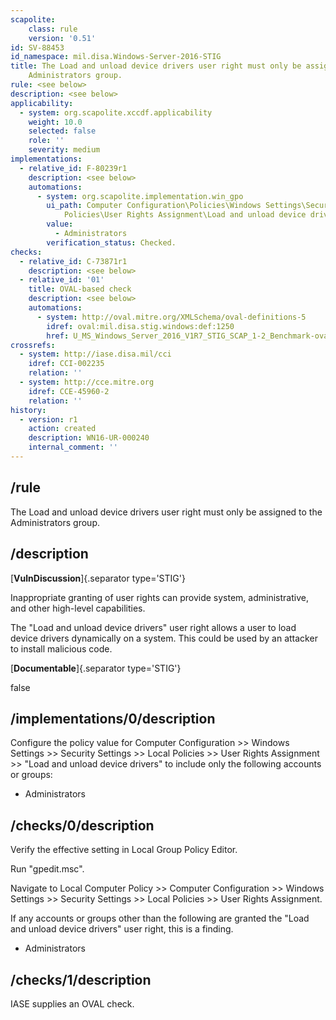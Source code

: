 ```yaml
---
scapolite:
    class: rule
    version: '0.51'
id: SV-88453
id_namespace: mil.disa.Windows-Server-2016-STIG
title: The Load and unload device drivers user right must only be assigned to the
    Administrators group.
rule: <see below>
description: <see below>
applicability:
  - system: org.scapolite.xccdf.applicability
    weight: 10.0
    selected: false
    role: ''
    severity: medium
implementations:
  - relative_id: F-80239r1
    description: <see below>
    automations:
      - system: org.scapolite.implementation.win_gpo
        ui_path: Computer Configuration\Policies\Windows Settings\Security Settings\Local
            Policies\User Rights Assignment\Load and unload device drivers
        value:
          - Administrators
        verification_status: Checked.
checks:
  - relative_id: C-73871r1
    description: <see below>
  - relative_id: '01'
    title: OVAL-based check
    description: <see below>
    automations:
      - system: http://oval.mitre.org/XMLSchema/oval-definitions-5
        idref: oval:mil.disa.stig.windows:def:1250
        href: U_MS_Windows_Server_2016_V1R7_STIG_SCAP_1-2_Benchmark-oval.xml
crossrefs:
  - system: http://iase.disa.mil/cci
    idref: CCI-002235
    relation: ''
  - system: http://cce.mitre.org
    idref: CCE-45960-2
    relation: ''
history:
  - version: r1
    action: created
    description: WN16-UR-000240
    internal_comment: ''
---
```



## /rule

The Load and unload device drivers user right must only be assigned to the Administrators group.

## /description

[**VulnDiscussion**]{.separator type='STIG'}

Inappropriate granting of user rights can provide system, administrative, and other high-level capabilities.

The "Load and unload device drivers" user right allows a user to load device drivers dynamically on a system. This could be used by an attacker to install malicious code.

[**Documentable**]{.separator type='STIG'}

false

## /implementations/0/description

Configure the policy value for Computer Configuration >> Windows Settings >> Security Settings >> Local Policies >> User Rights Assignment >> "Load and unload device drivers" to include only the following accounts or groups:

- Administrators

## /checks/0/description

Verify the effective setting in Local Group Policy Editor.

Run "gpedit.msc".

Navigate to Local Computer Policy >> Computer Configuration >> Windows Settings >> Security Settings >> Local Policies >> User Rights Assignment.

If any accounts or groups other than the following are granted the "Load and unload device drivers" user right, this is a finding.

- Administrators

## /checks/1/description

IASE supplies an OVAL check.
